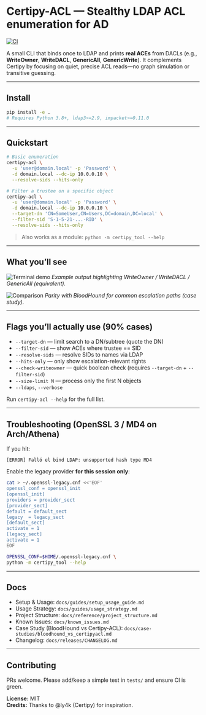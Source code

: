 # Certipy-ACL — Stealthy LDAP ACL enumeration for AD

[![CI](https://github.com/xploitnik/certipy-acl/actions/workflows/ci.yml/badge.svg)](https://github.com/xploitnik/certipy-acl/actions/workflows/ci.yml)

A small CLI that binds once to LDAP and prints **real ACEs** from DACLs (e.g., **WriteOwner**, **WriteDACL**, **GenericAll**, **GenericWrite**). It complements Certipy by focusing on quiet, precise ACL reads—no graph simulation or transitive guessing.

---

## Install

```bash
pip install -e .
# Requires Python 3.8+, ldap3>=2.9, impacket>=0.11.0
```

---

## Quickstart

```bash
# Basic enumeration
certipy-acl \
  -u 'user@domain.local' -p 'Password' \
  -d domain.local --dc-ip 10.0.0.10 \
  --resolve-sids --hits-only
```

```bash
# Filter a trustee on a specific object
certipy-acl \
  -u 'user@domain.local' -p 'Password' \
  -d domain.local --dc-ip 10.0.0.10 \
  --target-dn 'CN=SomeUser,CN=Users,DC=domain,DC=local' \
  --filter-sid 'S-1-5-21-...-RID' \
  --resolve-sids --hits-only
```

> Also works as a module: `python -m certipy_tool --help`

---

## What you’ll see

![Terminal demo](docs/images/demo_acl.png)
*Example output highlighting WriteOwner / WriteDACL / GenericAll (equivalent).*

![Comparison](docs/images/bh_comparison.png)
*Parity with BloodHound for common escalation paths (case study).*

---

## Flags you’ll actually use (90% cases)

- `--target-dn` — limit search to a DN/subtree (quote the DN)
- `--filter-sid` — show ACEs where trustee == SID
- `--resolve-sids` — resolve SIDs to names via LDAP
- `--hits-only` — only show escalation-relevant rights
- `--check-writeowner` — quick boolean check (requires `--target-dn` + `--filter-sid`)
- `--size-limit N` — process only the first N objects
- `--ldaps`, `--verbose`

Run `certipy-acl --help` for the full list.

---

## Troubleshooting (OpenSSL 3 / MD4 on Arch/Athena)

If you hit:
```
[ERROR] Falló el bind LDAP: unsupported hash type MD4
```

Enable the legacy provider **for this session only**:

```bash
cat > ~/.openssl-legacy.cnf <<'EOF'
openssl_conf = openssl_init
[openssl_init]
providers = provider_sect
[provider_sect]
default = default_sect
legacy  = legacy_sect
[default_sect]
activate = 1
[legacy_sect]
activate = 1
EOF

OPENSSL_CONF=$HOME/.openssl-legacy.cnf \
python -m certipy_tool --help
```

---

## Docs

- Setup & Usage: `docs/guides/setup_usage_guide.md`  
- Usage Strategy: `docs/guides/usage_strategy.md`  
- Project Structure: `docs/reference/project_structure.md`  
- Known Issues: `docs/known_issues.md`  
- Case Study (BloodHound vs Certipy-ACL): `docs/case-studies/bloodhound_vs_certipyacl.md`  
- Changelog: `docs/releases/CHANGELOG.md`

---

## Contributing

PRs welcome. Please add/keep a simple test in `tests/` and ensure CI is green.

**License:** MIT  
**Credits:** Thanks to @ly4k (Certipy) for inspiration.









